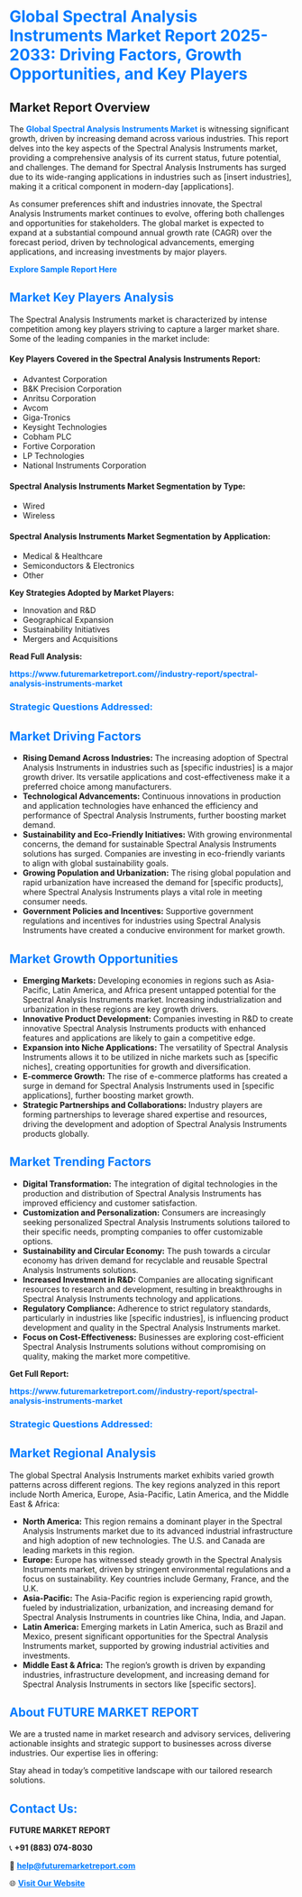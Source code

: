 <h1 style="color: #007BFF;">Global Spectral Analysis Instruments Market Report 2025-2033: Driving Factors, Growth Opportunities, and Key Players</h1>

<section id="overview">
<h2>Market Report Overview</h2>
<p>The <a href="https://www.futuremarketreport.com//industry-report/spectral-analysis-instruments-market" style="color: #007BFF; text-decoration: none;"><strong>Global Spectral Analysis Instruments Market</strong></a> is witnessing significant growth, driven by increasing demand across various industries. This report delves into the key aspects of the Spectral Analysis Instruments market, providing a comprehensive analysis of its current status, future potential, and challenges. The demand for Spectral Analysis Instruments has surged due to its wide-ranging applications in industries such as [insert industries], making it a critical component in modern-day [applications].</p>
<p>As consumer preferences shift and industries innovate, the Spectral Analysis Instruments market continues to evolve, offering both challenges and opportunities for stakeholders. The global market is expected to expand at a substantial compound annual growth rate (CAGR) over the forecast period, driven by technological advancements, emerging applications, and increasing investments by major players.</p>
</section>

<section id="overview">
<p><a href="https://www.futuremarketreport.com//request-sample/reportId=91542" style="color: #007BFF; text-decoration: none;"><strong>Explore Sample Report Here</strong></a></p>
</section>

<section id="key-players">
<h2 style="color: #007BFF;">Market Key Players Analysis</h2>
<p>The Spectral Analysis Instruments market is characterized by intense competition among key players striving to capture a larger market share. Some of the leading companies in the market include:</p>
<h4>Key Players Covered in the Spectral Analysis Instruments Report:</h4>
<ul><li>Advantest Corporation</li><li>B&amp;K Precision Corporation</li><li>Anritsu Corporation</li><li>Avcom</li><li>Giga-Tronics</li><li>Keysight Technologies</li><li>Cobham PLC</li><li>Fortive Corporation</li><li>LP Technologies</li><li>National Instruments Corporation</li></ul>
<h4>Spectral Analysis Instruments Market Segmentation by Type:</h4>
<ul><li>Wired</li><li>Wireless</li></ul>

<h4>Spectral Analysis Instruments Market Segmentation by Application:</h4>
<ul><li>Medical &amp; Healthcare</li><li>Semiconductors &amp; Electronics</li><li>Other</li></ul>
<p><strong>Key Strategies Adopted by Market Players:</strong></p>
<ul>
<li>Innovation and R&D</li>
<li>Geographical Expansion</li>
<li>Sustainability Initiatives</li>
<li>Mergers and Acquisitions</li>
</ul>
</section>

<section>
<p><strong>Read Full Analysis: </strong></p><a href="https://www.futuremarketreport.com//industry-report/spectral-analysis-instruments-market" style="color: #007BFF; text-decoration: none;"><strong>https://www.futuremarketreport.com//industry-report/spectral-analysis-instruments-market</strong></a>
<h3 style="color: #007BFF;">Strategic Questions Addressed:</h3>
</section>

<section id="driving-factors">
<h2 style="color: #007BFF;">Market Driving Factors</h2>
<ul>
<li><strong>Rising Demand Across Industries:</strong> The increasing adoption of Spectral Analysis Instruments in industries such as [specific industries] is a major growth driver. Its versatile applications and cost-effectiveness make it a preferred choice among manufacturers.</li>
<li><strong>Technological Advancements:</strong> Continuous innovations in production and application technologies have enhanced the efficiency and performance of Spectral Analysis Instruments, further boosting market demand.</li>
<li><strong>Sustainability and Eco-Friendly Initiatives:</strong> With growing environmental concerns, the demand for sustainable Spectral Analysis Instruments solutions has surged. Companies are investing in eco-friendly variants to align with global sustainability goals.</li>
<li><strong>Growing Population and Urbanization:</strong> The rising global population and rapid urbanization have increased the demand for [specific products], where Spectral Analysis Instruments plays a vital role in meeting consumer needs.</li>
<li><strong>Government Policies and Incentives:</strong> Supportive government regulations and incentives for industries using Spectral Analysis Instruments have created a conducive environment for market growth.</li>
</ul>
</section>

<section id="growth-opportunities">
<h2 style="color: #007BFF;">Market Growth Opportunities</h2>
<ul>
<li><strong>Emerging Markets:</strong> Developing economies in regions such as Asia-Pacific, Latin America, and Africa present untapped potential for the Spectral Analysis Instruments market. Increasing industrialization and urbanization in these regions are key growth drivers.</li>
<li><strong>Innovative Product Development:</strong> Companies investing in R&D to create innovative Spectral Analysis Instruments products with enhanced features and applications are likely to gain a competitive edge.</li>
<li><strong>Expansion into Niche Applications:</strong> The versatility of Spectral Analysis Instruments allows it to be utilized in niche markets such as [specific niches], creating opportunities for growth and diversification.</li>
<li><strong>E-commerce Growth:</strong> The rise of e-commerce platforms has created a surge in demand for Spectral Analysis Instruments used in [specific applications], further boosting market growth.</li>
<li><strong>Strategic Partnerships and Collaborations:</strong> Industry players are forming partnerships to leverage shared expertise and resources, driving the development and adoption of Spectral Analysis Instruments products globally.</li>
</ul>
</section>

<section id="trending-factors">
<h2 style="color: #007BFF;">Market Trending Factors</h2>
<ul>
<li><strong>Digital Transformation:</strong> The integration of digital technologies in the production and distribution of Spectral Analysis Instruments has improved efficiency and customer satisfaction.</li>
<li><strong>Customization and Personalization:</strong> Consumers are increasingly seeking personalized Spectral Analysis Instruments solutions tailored to their specific needs, prompting companies to offer customizable options.</li>
<li><strong>Sustainability and Circular Economy:</strong> The push towards a circular economy has driven demand for recyclable and reusable Spectral Analysis Instruments solutions.</li>
<li><strong>Increased Investment in R&D:</strong> Companies are allocating significant resources to research and development, resulting in breakthroughs in Spectral Analysis Instruments technology and applications.</li>
<li><strong>Regulatory Compliance:</strong> Adherence to strict regulatory standards, particularly in industries like [specific industries], is influencing product development and quality in the Spectral Analysis Instruments market.</li>
<li><strong>Focus on Cost-Effectiveness:</strong> Businesses are exploring cost-efficient Spectral Analysis Instruments solutions without compromising on quality, making the market more competitive.</li>
</ul>
</section>

<section>
<p><strong>Get Full Report: </strong></p><a href="https://www.futuremarketreport.com//industry-report/spectral-analysis-instruments-market" style="color: #007BFF; text-decoration: none;"><strong>https://www.futuremarketreport.com//industry-report/spectral-analysis-instruments-market</strong></a>
<h3 style="color: #007BFF;">Strategic Questions Addressed:</h3>
</section>


<section id="regional-analysis">
<h2 style="color: #007BFF;">Market Regional Analysis</h2>
<p>The global Spectral Analysis Instruments market exhibits varied growth patterns across different regions. The key regions analyzed in this report include North America, Europe, Asia-Pacific, Latin America, and the Middle East & Africa:</p>
<ul>
<li><strong>North America:</strong> This region remains a dominant player in the Spectral Analysis Instruments market due to its advanced industrial infrastructure and high adoption of new technologies. The U.S. and Canada are leading markets in this region.</li>
<li><strong>Europe:</strong> Europe has witnessed steady growth in the Spectral Analysis Instruments market, driven by stringent environmental regulations and a focus on sustainability. Key countries include Germany, France, and the U.K.</li>
<li><strong>Asia-Pacific:</strong> The Asia-Pacific region is experiencing rapid growth, fueled by industrialization, urbanization, and increasing demand for Spectral Analysis Instruments in countries like China, India, and Japan.</li>
<li><strong>Latin America:</strong> Emerging markets in Latin America, such as Brazil and Mexico, present significant opportunities for the Spectral Analysis Instruments market, supported by growing industrial activities and investments.</li>
<li><strong>Middle East & Africa:</strong> The region’s growth is driven by expanding industries, infrastructure development, and increasing demand for Spectral Analysis Instruments in sectors like [specific sectors].</li>
</ul>
</section>

<footer>
<h2 style="color: #007BFF;">About FUTURE MARKET REPORT</h2>
<p>We are a trusted name in market research and advisory services, delivering actionable insights and strategic support to businesses across diverse industries. Our expertise lies in offering:</p>

<p>Stay ahead in today’s competitive landscape with our tailored research solutions.</p>

<h2 style="color: #007BFF;">Contact Us:</h2>
<p><strong>FUTURE MARKET REPORT</strong></p>
<p>📞 <strong>+91 (883) 074-8030</strong></p>
<p>📧 <strong><a href="mailto:help@futuremarketreport.com" style="color: #007BFF;">help@futuremarketreport.com</a></strong></p>
<p>🌐 <strong><a href="https://www.futuremarketreport.com/" style="color: #007BFF;">Visit Our Website</a></strong></p>
</footer>